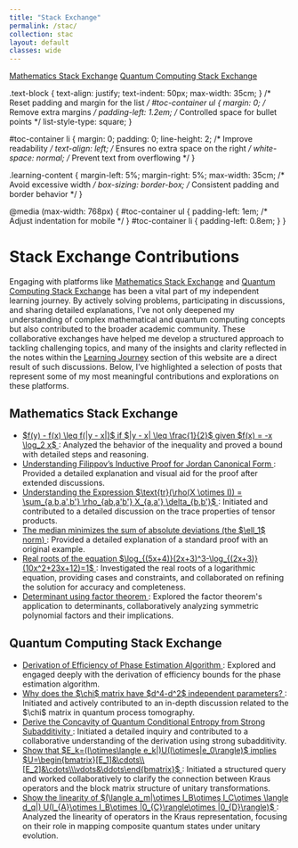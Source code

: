 ```yaml
---
title: "Stack Exchange"
permalink: /stac/
collection: stac
layout: default
classes: wide
---
```


<div class="learning-topnav">
  <a href="#math-stac">Mathematics Stack Exchange</a>
  <a href="#qc-stac">Quantum Computing Stack Exchange</a>
</div>

<style>
.adjusted-section {
    padding-top: 80px; /* Matches sticky nav bar height */
    margin-top: -80px; /* Pulls the section back visually */
}
</style>
.text-block {
  text-align: justify;
  text-indent: 50px;
  max-width: 35cm;
}
/* Reset padding and margin for the list */
#toc-container ul {
  margin: 0; /* Remove extra margins */
  padding-left: 1.2em; /* Controlled space for bullet points */
  list-style-type: square;
}

#toc-container li {
  margin: 0;
  padding: 0; 
  line-height: 2; /* Improve readability */
  text-align: left; /* Ensures no extra space on the right */
  white-space: normal; /* Prevent text from overflowing */
}

.learning-content {
  margin-left: 5%;
  margin-right: 5%;
  max-width: 35cm; /* Avoid excessive width */
  box-sizing: border-box; /* Consistent padding and border behavior */
}

@media (max-width: 768px) {
  #toc-container ul {
    padding-left: 1em; /* Adjust indentation for mobile */
  }
  #toc-container li {
    padding-left: 0.8em;
  }
}
</style>

<div class="learning-content">
  <h1>Stack Exchange Contributions</h1>

<a name="qc"></a>
<div class="text-block">
 <p>Engaging with platforms like <a href="https://math.stackexchange.com/users/223599/sooraj-soman?tab=profile">Mathematics Stack Exchange</a> and <a href="https://quantumcomputing.stackexchange.com/users/18369/sooraj-soman?tab=profile">Quantum Computing Stack Exchange</a> has been a vital part of my independent learning journey. By actively solving problems, participating in discussions, and sharing detailed explanations, I’ve not only deepened my understanding of complex mathematical and quantum computing concepts but also contributed to the broader academic community. These collaborative exchanges have helped me develop a structured approach to tackling challenging topics, and many of the insights and clarity reflected in the notes within the <a href="/learning/">Learning Journey</a> section of this website are a direct result of such discussions. Below, I’ve highlighted a selection of posts that represent some of my most meaningful contributions and explorations on these platforms.</p>
 </div>

<h2 id="math-stac">Mathematics Stack Exchange</h2>

<div id="toc-container">
  <ul>
    <li>
      <a href="https://math.stackexchange.com/questions/4614700/prove-fy-%E2%88%92-fx-leq-fy-%E2%88%92-x-if-y-%E2%88%92-x-%E2%89%A4-1-2-given-fx-x-log-2-x">
        $f(y) - f(x) \leq f(|y - x|)$ if $|y - x| \leq \frac{1}{2}$ given $f(x) = -x \log_2 x$
      </a>: Analyzed the behavior of the inequality and proved a bound with detailed steps and reasoning.
    </li>
    <li>
      <a href="https://math.stackexchange.com/questions/3909381/filippovs-inductive-proof-for-jordan-canonical-form/3911296#3911296">
        Understanding Filippov’s Inductive Proof for Jordan Canonical Form
      </a>: Provided a detailed explanation and visual aid for the proof after extended discussions.
    </li>
    <li>
      <a href="https://math.stackexchange.com/questions/4250990/understanding-the-expression-tr-big-rhox-otimes-i-big-sum-a-b-a-b-rho">
        Understanding the Expression $\text{tr}(\rho(X \otimes I)) = \sum_{a,b,a',b'} \rho_{ab,a'b'} X_{a,a'} \delta_{b,b'}$
      </a>: Initiated and contributed to a detailed discussion on the trace properties of tensor products.
    </li>
    <li>
      <a href="https://math.stackexchange.com/questions/113270/the-median-minimizes-the-sum-of-absolute-deviations-the-ell-1-norm/2364943#2364943">
        The median minimizes the sum of absolute deviations (the $\ell_1$ norm)
      </a>: Provided a detailed explanation of a standard proof with an original example.
    </li>
    <li>
      <a href="https://math.stackexchange.com/questions/3204168/real-roots-of-the-equation-log-5x42x33-log-2x310x223x12-1">
Real roots of the equation $\log_{(5x+4)}(2x+3)^3-\log_{(2x+3)}(10x^2+23x+12)=1$
      </a>: Investigated the real roots of a logarithmic equation, providing cases and constraints, and collaborated on refining the solution for accuracy and completeness.
    </li>
    <li>
      <a href="https://math.stackexchange.com/questions/2660747/determinant-using-factor-theorem">
Determinant using factor theorem
      </a>: Explored the factor theorem's application to determinants, collaboratively analyzing symmetric polynomial factors and their implications.
    </li>
  </ul>
</div>

<h2 id="qc-stac">Quantum Computing Stack Exchange</h2>

<div id="toc-container">
  <ul>
    <li>
      <a href="https://quantumcomputing.stackexchange.com/questions/22032/derivation-of-efficiency-of-phase-estimation-algorithm">
        Derivation of Efficiency of Phase Estimation Algorithm
      </a>: Explored and engaged deeply with the derivation of efficiency bounds for the phase estimation algorithm.
    </li>
    <li>
      <a href="https://quantumcomputing.stackexchange.com/questions/28924/why-does-the-chi-matrix-have-d4-d2-independent-parameters">
        Why does the $\chi$ matrix have $d^4-d^2$ independent parameters?
      </a>: Initiated and actively contributed to an in-depth discussion related to the $\chi$ matrix in quantum process tomography.
    </li>
    <li>
      <a href="https://quantumcomputing.stackexchange.com/questions/32094/derive-the-concavity-of-quantum-conditional-entropy-from-strong-subadditivity">
        Derive the Concavity of Quantum Conditional Entropy from Strong Subadditivity
      </a>: Initiated a detailed inquiry and contributed to a collaborative understanding of the derivation using strong subadditivity.
    </li>    
    <li>
      <a href="https://quantumcomputing.stackexchange.com/questions/28290/show-that-e-k-i-otimes-langle-e-kui-otimese-0-rangle-implies-u-beginb">
        Show that $E_k=(I\otimes\langle e_k|)U(I\otimes|e_0\rangle)$ implies $U=\begin{bmatrix}[E_1]&\cdots\\ [E_2]&\cdots\\\vdots&\ddots\end{bmatrix}$
      </a>: Initiated a structured query and worked collaboratively to clarify the connection between Kraus operators and the block matrix structure of unitary transformations.
    </li>    
    <li>
      <a href="https://quantumcomputing.stackexchange.com/questions/28144/show-the-linearity-of-langle-a-m-otimes-i-b-otimes-i-c-otimes-langle-d-q">
        Show the linearity of $(\langle a_m|\otimes I_B\otimes I_C\otimes \langle d_q|) U(I_{A}\otimes I_B\otimes |0_{C}\rangle\otimes |0_{D}\rangle)$
      </a>: Analyzed the linearity of operators in the Kraus representation, focusing on their role in mapping composite quantum states under unitary evolution.
    </li>    
  </ul>
</div>
